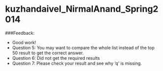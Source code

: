 # kuzhandaivel_NirmalAnand_Spring2014
###Feedback:
- Good work!
- Question 5: You may want to compare the whole list instead of the top 50 result to get the correct answer. 
- Question 6: Did not get the required results
- Question 7: Please check your result and see why ‘q’ is missing.
